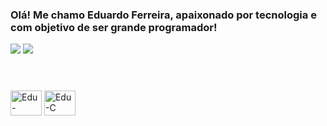 ### Olá! Me chamo Eduardo Ferreira, apaixonado por tecnologia e com objetivo de ser grande programador!

<div> 
  <a href = "mailto:contatoferreiraedu@gmail.com"><img src="https://img.shields.io/badge/-Gmail-%23333?style=for-the-badge&logo=gmail&logoColor=red" target="_blank"></a>  
  <a href="https://www.linkedin.com/in/eduardoferreira001" target="_blank"><img src="https://img.shields.io/badge/-LinkedIn-%230077B5?style=for-the-badge&logo=linkedin&logoColor=white" target="_blank"></a> 
</div>

#

<div style="display: inline_block"><br>
  
  <img align="center" alt="Edu-Arduino" height="40" width="50" src="https://cdn.jsdelivr.net/gh/devicons/devicon@latest/icons/arduino/arduino-original-wordmark.svg">
  <img align="center" alt="Edu-C" height="40" width="50" src="https://cdn.jsdelivr.net/gh/devicons/devicon@latest/icons/c/c-plain.svg">
                 
</div>
